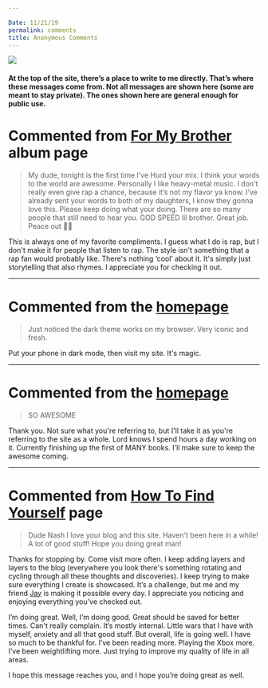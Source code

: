 ```yaml
---

Date: 11/21/19
permalink: comments
title: Anonymous Comments
---
```


![][image-1]

#### At the top of the site, there’s a place to write to me directly. That’s where these messages come from. Not all messages are shown here (some are meant to stay private). The ones shown here are general enough for public use.

# Commented from [For My Brother][1] album page

> My dude, tonight is the first time I’ve Hurd your mix. I think your words to the world are awesome. Personally I like heavy-metal music. I don’t really even give rap a chance, because it’s not my flavor ya know. I’ve already sent your words to both of my daughters, I know they gonna love this. Please keep doing what your doing. There are so many people that still need to hear you. GOD SPEED lil brother. Great job. Peace out ✌🏼

This is always one of my favorite compliments. I guess what I do is rap, but I don't make it for people that listen to rap. The style isn't something that a rap fan would probably like. There's nothing ‘cool’ about it. It's simply just storytelling that also rhymes. I appreciate you for checking it out.

---- 

# Commented from the [homepage][2]

> Just noticed the dark theme works on my browser. Very iconic and fresh.

Put your phone in dark mode, then visit my site. It's magic.

---- 

# Commented from the [homepage][3]

> SO AWESOME

Thank you. Not sure what you're referring to, but I'll take it as you're referring to the site as a whole. Lord knows I spend hours a day working on it. Currently finishing up the first of MANY books. I'll make sure to keep the awesome coming.

---- 

# Commented from [How To Find Yourself][4] page

> Dude Nash I love your blog and this site. Haven't been here in a while! A lot of good stuff! Hope you doing great man!

Thanks for stopping by. Come visit more often. I keep adding layers and layers to the blog (everywhere you look there's something rotating and cycling through all these thoughts and discoveries). I keep trying to make sure everything I create is showcased. It’s a challenge, but me and my friend [Jay][5] is making it possible every day. I appreciate you noticing and enjoying everything you’ve checked out.

I’m doing great. Well, I’m doing good. Great should be saved for better times. Can't really complain. It’s mostly internal. Little wars that I have with myself, anxiety and all that good stuff. But overall, life is going well. I have so much to be thankful for. I’ve been reading more. Playing the Xbox more. I’ve been weightlifting more. Just trying to improve my quality of life in all areas.

I hope this message reaches you, and I hope you’re doing great as well.

[1]:	brother
[2]:	https://nashp.com
[3]:	https://nashp.com
[4]:	https://nashp.com/how-to-find-yourself
[5]:	https://nashp.com/finding-purpose-by-jay-ray

[image-1]:	https://i.imgur.com/BCNW2gk.png